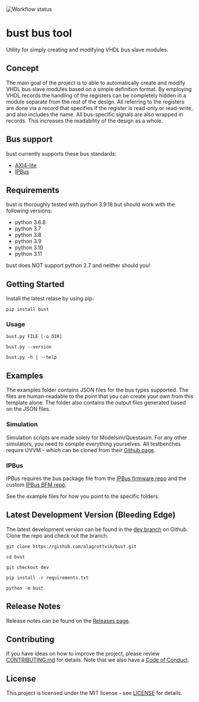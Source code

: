 ![Workflow status](https://github.com/olagrottvik/bust/actions/workflows/python_tests.yml/badge.svg)

# bust bus tool

Utility for simply creating and modifying VHDL bus slave modules.

## Concept

The main goal of the project is to able to automatically create and modify VHDL bus slave modules based on a simple definition format.
By employing VHDL records the handling of the registers can be completely hidden in a module separate from the rest of the design.
All referring to the registers are done via a record that specifies if the register is read-only or read-write, and also includes the name.
All bus-specific signals are also wrapped in records. This increases the readability of the design as a whole.

## Bus support

bust currently supports these bus standards:

- [AXI4-lite](https://en.wikipedia.org/wiki/Advanced_eXtensible_Interface#AXI4-Lite)
- [IPBus](https://ipbus.web.cern.ch/ipbus/)

## Requirements

bust is thoroughly tested with python 3.9.18 but should work with the following versions:

- python 3.6.8
- python 3.7
- python 3.8
- python 3.9
- python 3.10
- python 3.11

bust does NOT support python 2.7 and neither should you!

## Getting Started

Install the latest relase by using pip:

`pip install bust`

### Usage

`bust.py FILE [-o DIR]`

`bust.py --version`

`bust.py -h | --help`

## Examples

The examples folder contains JSON files for the bus types supported.
The files are human-readable to the point that you can create your own from this template alone.
The folder also contains the output files generated based on the JSON files.

### Simulation
Simulation scripts are made solely for Modelsim/Questasim. For any other simulators, you need to compile everything yourselves.
All testbenches require UVVM - which can be cloned from their [Github page](https://github.com/UVVM/UVVM).

### IPBus
IPBus requires the bus package file from the [IPBus firmware repo](https://github.com/ipbus/ipbus-firmware) and the custom [IPBus BFM repo](https://github.com/olagrottvik/vip_ipbus).

See the example files for how you point to the specific folders.

## Latest Development Version (Bleeding Edge)

The latest development version can be found in the [dev branch](https://github.com/olagrottvik/bust/tree/dev) on Github. Clone the repo and check out the branch.

`git clone https://github.com/olagrottvik/bust.git`

`cd bust`

`git checkout dev`

`pip install -r requirements.txt`

`python -m bust`



## Release Notes

Release notes can be found on the [Releases page](https://github.com/olagrottvik/bust/releases).


## Contributing

If you have ideas on how to improve the project, please review [CONTRIBUTING.md](CONTRIBUTING.md) for details. Note that we also have a [Code of Conduct](CODE_OF_CONDUCT.md).


## License

This project is licensed under the MIT license - see [LICENSE](LICENSE) for details.
